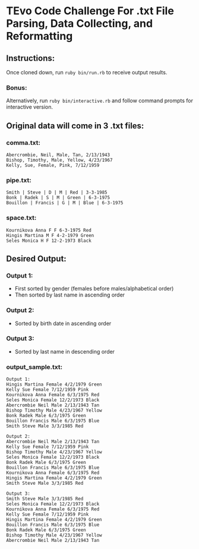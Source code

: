 # TEvo Code Challenge For .txt File Parsing, Data Collecting, and Reformatting

## Instructions:

Once cloned down, run ```ruby bin/run.rb``` to receive output results.

### Bonus:

Alternatively, run ```ruby bin/interactive.rb``` and follow command prompts for interactive version.

## Original data will come in 3 .txt files:

### comma.txt:

```
Abercrombie, Neil, Male, Tan, 2/13/1943
Bishop, Timothy, Male, Yellow, 4/23/1967
Kelly, Sue, Female, Pink, 7/12/1959
```
### pipe.txt:

```
Smith | Steve | D | M | Red | 3-3-1985
Bonk | Radek | S | M | Green | 6-3-1975
Bouillon | Francis | G | M | Blue | 6-3-1975
```

### space.txt:

```
Kournikova Anna F F 6-3-1975 Red
Hingis Martina M F 4-2-1979 Green
Seles Monica H F 12-2-1973 Black
```

## Desired Output:

### Output 1:
+ First sorted by gender (females before males/alphabetical order)
+ Then sorted by last name in ascending order

### Output 2:
+ Sorted by birth date in ascending order

### Output 3:
+ Sorted by last name in descending order

### output_sample.txt:

```
Output 1:
Hingis Martina Female 4/2/1979 Green
Kelly Sue Female 7/12/1959 Pink
Kournikova Anna Female 6/3/1975 Red
Seles Monica Female 12/2/1973 Black
Abercrombie Neil Male 2/13/1943 Tan
Bishop Timothy Male 4/23/1967 Yellow
Bonk Radek Male 6/3/1975 Green
Bouillon Francis Male 6/3/1975 Blue
Smith Steve Male 3/3/1985 Red

Output 2:
Abercrombie Neil Male 2/13/1943 Tan
Kelly Sue Female 7/12/1959 Pink
Bishop Timothy Male 4/23/1967 Yellow
Seles Monica Female 12/2/1973 Black
Bonk Radek Male 6/3/1975 Green
Bouillon Francis Male 6/3/1975 Blue
Kournikova Anna Female 6/3/1975 Red
Hingis Martina Female 4/2/1979 Green
Smith Steve Male 3/3/1985 Red

Output 3:
Smith Steve Male 3/3/1985 Red
Seles Monica Female 12/2/1973 Black
Kournikova Anna Female 6/3/1975 Red
Kelly Sue Female 7/12/1959 Pink
Hingis Martina Female 4/2/1979 Green
Bouillon Francis Male 6/3/1975 Blue
Bonk Radek Male 6/3/1975 Green
Bishop Timothy Male 4/23/1967 Yellow
Abercrombie Neil Male 2/13/1943 Tan
```
